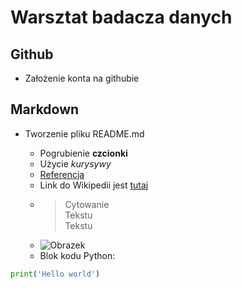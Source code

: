 # Warsztat badacza danych
## Github
* Założenie konta na githubie
## Markdown
* Tworzenie pliku README.md

  * Pogrubienie **czcionki**
  * Użycie _kurysywy_
  * [Referencja][Link do referencji]
  * Link do Wikipedii jest [tutaj](www.wikipedia.org)
  * >Cytowanie  
    Tekstu  
    Tekstu  
  * ![Obrazek](https://images.pexels.com/photos/417074/pexels-photo-417074.jpeg?fit=crop&h=1000&mark=https%3A%2F%2Fassets.imgix.net%2F~text%3Fbg%3D80000000%26txt%3DFree%2BStock%2BPhotos%26txtalign%3Dcenter%26txtclr%3Dfff%26txtfont%3DAvenir-Heavy%26txtpad%3D20%26txtsize%3D120%26w%3D1300&markalign=center%2Cmiddle&txt=pexels.com&txtalign=center&txtclr=eeffffff&txtfont=Avenir-Heavy&txtshad=10&txtsize=60&w=1500)
  * Blok kodu Python:
  
```python
print('Hello world')
```

[Link do referencji]: http://www.reddit.com
